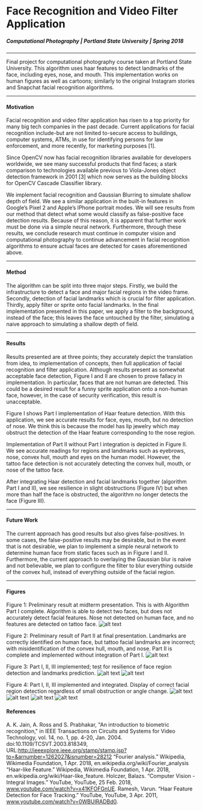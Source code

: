 # Face Recognition and Video Filter Application
##### Computational Photography | Portland State University | Spring 2018
***
Final project for computational photography course taken at Portland State University. This algorithm uses haar features to detect landmarks of the face, including eyes, nose, and mouth. This implementation works on human figures as well as cartoons; similarly to the original Instagram stories and Snapchat facial recognition algorithms.
***
#### Motivation
Facial recognition and video filter application has risen to a top priority for many big tech companies in the past decade. Current applications for facial recognition include-but are not limited to-secure access to buildings, computer systems, ATMs, in use for identifying persons for law enforcement, and more recently, for marketing purposes [1]. 

Since OpenCV now has facial recognition libraries available for developers worldwide, we see many successful products that find faces; a stark comparison to technologies available previous to Viola-Jones object detection framework in 2001 [3] which now serves as the building blocks for OpenCV Cascade Classifier library. 

We implement facial recognition and Gaussian Blurring to simulate shallow depth of field. We see a similar application in the built-in features in Google’s Pixel 2 and Apple’s IPhone portrait modes. We will see results from our method that detect what some would classify as false-positive face detection results. Because of this reason, it is apparent that further work must be done via a simple neural network. Furthermore, through these results, we conclude research must continue in computer vision and computational photography to continue advancement in facial recognition algorithms to ensure actual faces are detected for cases aforementioned above.
***

#### Method
The algorithm can be split into three major steps. Firstly, we build the infrastructure to detect a face and major facial regions in the video frame. Secondly, detection of facial landmarks which is crucial for filter application. Thirdly, apply filter or sprite onto facial landmarks. In the final implementation presented in this paper, we apply a filter to the background, instead of the face; this leaves the face untouched by the filter, simulating a naive approach to simulating a shallow depth of field.
***
#### Results

Results presented are at three points; they accurately depict the translation from idea, to implementation of concepts, then full application of facial recognition and filter application. Although results present as somewhat acceptable face detection, Figure I and II are chosen to prove fallacy in implementation. In particular, faces that are not human are detected. This could be a desired result for a funny sprite application onto a non-human face, however, in the case of security verification, this result is unacceptable.

Figure I shows Part I implementation of Haar feature detection. With this application, we see accurate results for face, eyes, mouth, but no detection of nose. We think this is because the model has lip jewelry which may obstruct the detection of the Haar feature corresponding to the nose region.

Implementation of Part II without Part I integration is depicted in Figure II. We see accurate readings for regions and landmarks such as eyebrows, nose, convex hull, mouth and eyes on the human model. However, the tattoo face detection is not accurately detecting the convex hull, mouth, or nose of the tattoo face.

After integrating Haar detection and facial landmarks together (algorithm Part I and II), we see resilience in slight obstructions (Figure IV) but when more than half the face is obstructed, the algorithm no longer detects the face (Figure III). 
***
#### Future Work
The current approach has good results but also gives false-positives. In some cases, the false-positive results may be desirable, but in the event that is not desirable, we plan to implement a simple neural network to determine human face from static faces such as in Figure I and II. Furthermore, the current approach to overlaying the Gaussian blur is naive and not believable, we plan to configure the filter to blur everything outside of the convex hull, instead of everything outside of the facial region.
***

#### Figures
Figure 1: Preliminary result at midterm presentation. This is with Algorithm Part I complete. Algorithm is able to detect two faces, but does not accurately detect facial features. Nose not detected on human face, and no features are detected on tattoo face.
![alt text](https://github.com/aleenawatson/facial_recognition/master/figures/figure1.png "Figure 1")

Figure 2: Preliminary result of Part II at final presentation. Landmarks are correctly identified on human face, but tattoo facial landmarks are incorrect; with misidentification of the convex hull, mouth, and nose. Part II  is complete and implemented without integration of Part I.
![alt text](https://github.com/aleenawatson/facial_recognition/master/figures/figure2.png "Figure 2")

Figure 3: Part I, II, III implemented; test for resilience of face region detection 
and landmarks prediction.
![alt text](https://github.com/aleenawatson/facial_recognition/master/figures/figure3.png "Figure 3a")
![alt text](https://github.com/aleenawatson/facial_recognition/master/figures/figure4.png "Figure 3b")

Figure 4: Part I, II, III implemented and integrated. Display of correct facial region detection regardless of small obstruction or angle change.
![alt text](https://github.com/aleenawatson/facial_recognition/master/figures/figure5.png "Figure 4a")
![alt text](https://github.com/aleenawatson/facial_recognition/master/figures/figure6.png "Figure 4b")
![alt text](https://github.com/aleenawatson/facial_recognition/master/figures/figure7.png "Figure 4c")
![alt text](https://github.com/aleenawatson/facial_recognition/master/figures/figure8.png "Figure 4d")

#### References
A. K. Jain, A. Ross and S. Prabhakar, "An introduction to biometric recognition," in IEEE Transactions on Circuits and Systems for Video Technology, vol. 14, no. 1, pp. 4-20, Jan. 2004. doi:10.1109/TCSVT.2003.818349, URL:http://ieeexplore.ieee.org/stamp/stamp.jsp?tp=&arnumber=1262027&isnumber=28212
 “Fourier analysis.” Wikipedia, Wikimedia Foundation, 1 Apr. 2018, en.wikipedia.org/wiki/Fourier_analysis
“Haar-like Feature.” Wikipedia, Wikimedia Foundation, 1 Apr. 2018, en.wikipedia.org/wiki/Haar-like_feature.
Holczer, Balazs. “Computer Vision - Integral Images.” YouTube, YouTube, 25 Feb. 2018, www.youtube.com/watch?v=x41KFOFGnUE.
Ramesh, Varun. “Haar Feature Detection for Face Tracking.” YouTube, YouTube, 3 Apr. 2011, www.youtube.com/watch?v=0WBUlRADBd0.



